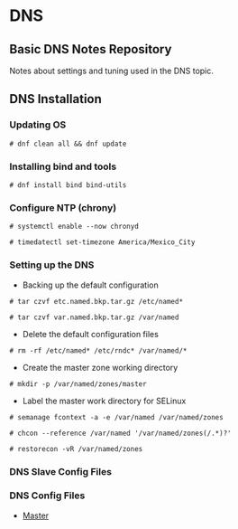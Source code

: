 # DNS

Basic DNS Notes Repository
---

Notes about settings and tuning used in the DNS topic.

## DNS Installation

### Updating OS

```
# dnf clean all && dnf update
```

### Installing bind and tools

```
# dnf install bind bind-utils 
```

### Configure NTP (chrony)

```
# systemctl enable --now chronyd

# timedatectl set-timezone America/Mexico_City
```

### Setting up the DNS

- Backing up the default configuration

```
# tar czvf etc.named.bkp.tar.gz /etc/named*

# tar czvf var.named.bkp.tar.gz /var/named
```

- Delete the default configuration files

```
# rm -rf /etc/named* /etc/rndc* /var/named/*
```

- Create the master zone working directory

```
# mkdir -p /var/named/zones/master
```

- Label the master work directory for SELinux

```
# semanage fcontext -a -e /var/named /var/named/zones

# chcon --reference /var/named '/var/named/zones(/.*)?'

# restorecon -vR /var/named/zones
```

### DNS Slave Config Files

### DNS Config Files

- [Master](https://github.com/CursoIntegralLinux/dns/tree/main/master)
